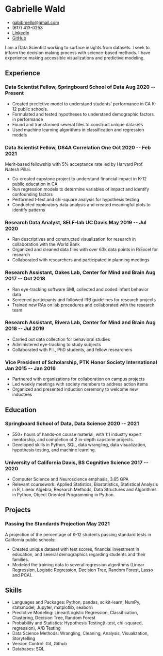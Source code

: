 <!-- The (first) h1 will be used as the <title> of the HTML page -->
# Gabrielle Wald

<!-- The unordered list immediately after the h1 will be formatted on a single
line. It is intended to be used for contact details -->
- <gabibmello@gmail.com>
- (617) 413-0253
- [LinkedIn](https://www.linkedin.com/in/gabriellewald/)
- [GitHub](https://github.com/gabriellewald)

<!-- The paragraph after the h1 and ul and before the first h2 is optional. It
is intended to be used for a short summary. -->
I am a Data Scientist working to surface insights from datasets. I seek to inform the decision making process with science-based methods. I have experience making accessible visualizations and predictive modeling.

## Experience

<!-- You have to wrap the "left" and "right" half of these headings in spans by
hand -->
### <span>Data Scientist Fellow, Springboard School of Data</span> <span>Aug 2020 -- Present</span>

- Created predictive model to understand students' performance in CA K-12 public schools.
- Formulated and tested hypotheses to understand demographic factors in performance
- Found and transformed several files to construct unique datasets
- Used machine learning algorithms in classification and regression models

### <span>Data Scientist Fellow, DS4A Correlation One</span> <span>Oct 2020 -- Feb 2021</span>

Merit-based fellowship with 5% acceptance rate led by Harvard Prof. Natesh Pillai.

- Co-created capstone project to understand financial impact in K-12 public education in CA
- Run regression models to determine variables of impact and identify confounding factors
- Performed t-test and chi-square analysis for hypothesis testing
- Conducted exploratory data analysis and created meaningful plots to identify patterns

### <span>Research Data Analyst, SELF-lab UC Davis</span> <span>May 2019 -- Jul 2020</span>

- Ran descriptives and constructed visualization for research in collaboration with the World Bank
- Organized and cleaned data files with over 63k data points in R/Excel for research
- Collaborated with researchers and participated in planning meetings

### <span>Research Assistant, Oakes Lab, Center for Mind and Brain</span> <span>Aug 2017 -- Oct 2018</span>

- Ran eye-tracking software SMI, collected and coded infant behavior data
- Screened participants and followed IRB guidelines for research projects
- Trained new RAs on lab procedures and collaborated with the research team

### <span>Research Assistant, Rivera Lab, Center for Mind and Brain</span> <span>Aug 2018 -- Jul 2019</span>

- Carried out data collection for behavioral studies
- Administered eye-tracking to study subjects 
- Collaborated with P.I., PhD students, and fellow researchers

### <span>Vice President of Scholarship, PTK Honor Society International</span> <span>Jan 2015 -- Jan 2016</span>

- Partnered with organizations for collaboration on campus projects
- Led weekly meetings with society members to address action items
- Organized and presented induction ceremony to welcome new inductees

## Education

### <span>Springboard School of Data, Data Science</span> <span>2020 -- 2021</span>

 - 550+ hours of hands-on course material, with 1:1 industry expert mentorship, and completion of 2 in-depth capstone projects. 
 - Developed skills in Python, SQL, data wrangling, data visualization, hypothesis testing, and machine learning.

### <span>University of California Davis, BS Cognitive Science</span> <span>2017 -- 2020</span>

  - Computer Science and Neuroscience emphasis, 3.65 GPA
  - Relevant coursework: Applied Statistics, Biostatistics, Statistical Analysis in R, Linear Algebra, Research Methods, Data Structures and Algorithms in Python, Object Oriented Programming in Python.

## Projects

### <span>Passing the Standards Projection</span> <span>May 2021</span>

A projection of the percentage of K-12 students passing standard tests in California public schools:

   - Created unique dataset with test scores, financial investment in education, and several demographics regarding students and their families.
   - Modeled the training data to several regression algorithms (Linear Regression, Logistic Regression, Decision Tree, Random Forest, Lasso and PCA).

## Skills

- Languages and Packages: Python, pandas, scikit-learn, NumPy, statsmodel, Jupyter, matplotlib, seaborn
- Predictive Modeling: Linear/Logistic Regression, Classification, Clustering, Decision Tree, Random Forest
- Probability and Statistics: Hypothesis Testing(t-test, chi-squared, regression), A/B Testing
- Data Science Methods: Wrangling, Cleaning, Analysis, Visualization, Storytelling
- Version Control: Git, Github
- Databases: SQL 


